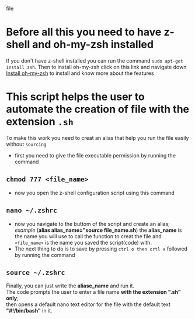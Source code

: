 file
# Before all this you need to have z-shell and oh-my-zsh installed
If you don't have z-shell installed you can run the command `sudo apt-get install zsh`.
Then to install oh-my-zsh click on this link and navigate down [Install oh-my-zsh](https://github.com/ohmyzsh/ohmyzsh) to install and know more about the features
# This script helps the user to automate the creation of file with the extension `.sh` 
To make this work you need to creat an alias that help you run the file easily without `sourcing`
- first you need to give the file executable permission by running the command
## `chmod 777 <file_name>`
- now you open the z-shell configuration script using this command
## `nano ~/.zshrc`
- now you navigate to the buttom of the script and create an alias;
   *example* (**alias  alias_name="source file_name.sh**)
   the **alias_name** is the name you will use to call the function to creat the file and `<file_name>` is the name you saved the script(code) with.
- The next thing to do is to save by pressing `ctrl o then crtl x` followed by running the command
## `source ~/.zshrc`
Finally, you can just write the **aliase_name** and run it.\
The code prompts the user to enter a file name **with the extension ".sh" only**;\
then opens a default nano text editor for the file with the default text **"#!/bin/bash"** in it.
